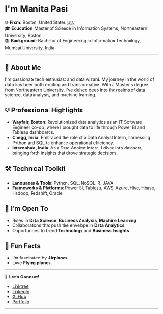 
# I'm Manita Pasi 

🌐 **From**: Boston, United States 🇺🇸  
🎓 **Education**: Master of Science in Information Systems, Northeastern University, Boston  
📚 **Background**: Bachelor of Engineering in Information Technology, Mumbai University, India

---

## 🚀 About Me
I'm passionate tech enthusiast and data wizard. My journey in the world of data has been both exciting and transformative. With a Master's degree from Northeastern University, I've delved deep into the realms of data science, data analysis, and machine learning. 

## 💡 Professional Highlights
- **Wayfair, Boston**: Revolutionized data analytics as an IT Software Engineer Co-op, where I brought data to life through Power BI and Tableau dashboards.
- **Chegg, India**: Embraced the role of a Data Analyst Intern, harnessing Python and SQL to enhance operational efficiency.
- **Internshala, India**: As a Data Analyst Intern, I dived into datasets, bringing forth insights that drove strategic decisions.


## 🛠 Technical Toolkit
- **Languages & Tools**: Python, SQL, NoSQL, R, JAVA
- **Frameworks & Platforms**: Power BI, Tableau, AWS, Azure, Hive, Hbase, Hadoop, Redshift, Oracle

## 🌱 I'm Open To
- Roles in **Data Science**, **Business Analysis**, **Machine Learning**
- Collaborations that push the envelope in **Data Analytics**
- Opportunities to blend **Technology** and **Business Insights**

## 🌟 Fun Facts
- I'm fascinated by **Airplanes**.
- Love **Flying planes**.

---

🔗 **Let's Connect!**  
- [Linktree](https://linktr.ee/manitapasi)  
- [LinkedIn](https://www.linkedin.com/in/manitapasi)  
- [GitHub](https://github.com/manitapasi)  
- [Portfolio](https://manitapasi.com)

---
